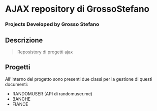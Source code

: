 # AJAX repository di GrossoStefano

### Projects Developed by Grosso Stefano


## Descrizione ##
> Reposistory di progetti ajax

## Progetti ##
All'interno del progetto sono presenti due classi per la gestione di questi documenti:
* RANDOMUSER (API di randomuser.me)
* BANCHE
* FIANCE

